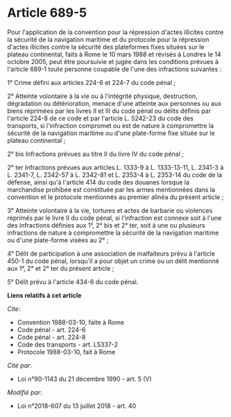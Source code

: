 # Article 689-5

Pour l'application de la convention pour la répression d'actes illicites contre la sécurité de la navigation maritime et du
protocole pour la répression d'actes illicites contre la sécurité des plateformes fixes situées sur le plateau continental,
faits à Rome le 10 mars 1988 et révisés à Londres le 14 octobre 2005, peut être poursuivie et jugée dans les conditions
prévues à l'article 689-1 toute personne coupable de l'une des infractions suivantes :

1° Crime défini aux articles 224-6 et 224-7 du code pénal ;

2° Atteinte volontaire à la vie ou à l'intégrité physique, destruction, dégradation ou détérioration, menace d'une atteinte
aux personnes ou aux biens réprimées par les livres II et III du code pénal ou délits définis par l'article 224-8 de ce code
et par l'article L. 5242-23 du code des transports, si l'infraction compromet ou est de nature à compromettre la sécurité de
la navigation maritime ou d'une plate-forme fixe située sur le plateau continental ;

2° bis Infractions prévues au titre II du livre IV du code pénal ;

2° ter Infractions prévues aux articles L. 1333-9 à L. 1333-13-11, L. 2341-3 à L. 2341-7, L. 2342-57 à L. 2342-81 et L.
2353-4 à L. 2353-14 du code de la défense, ainsi qu'à l'article 414 du code des douanes lorsque la marchandise prohibée est
constituée par les armes mentionnées dans la convention et le protocole mentionnés au premier alinéa du présent article ;

3° Atteinte volontaire à la vie, tortures et actes de barbarie ou violences réprimés par le livre II du code pénal, si
l'infraction est connexe soit à l'une des infractions définies aux 1°, 2° bis et 2° ter, soit à une ou plusieurs infractions
de nature à compromettre la sécurité de la navigation maritime ou d'une plate-forme visées au 2° ;

4° Délit de participation à une association de malfaiteurs prévu à l'article 450-1 du code pénal, lorsqu'il a pour objet un
crime ou un délit mentionné aux 1°, 2° et 2° ter du présent article ;

5° Délit prévu à l'article 434-6 du code pénal.

**Liens relatifs à cet article**

_Cite_:

  - Convention 1988-03-10, faite à Rome
  - Code pénal - art. 224-6
  - Code pénal - art. 224-8
  - Code des transports - art. L5337-2
  - Protocole 1988-03-10, fait à Rome

_Cité par_:

  - Loi n°90-1143 du 21 décembre 1990 - art. 5 (V)

_Modifié par_:

  - Loi n°2018-607 du 13 juillet 2018 - art. 40
